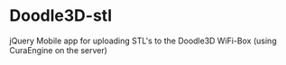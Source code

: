 Doodle3D-stl
============

jQuery Mobile app for uploading STL's to the Doodle3D WiFi-Box (using CuraEngine on the server)
